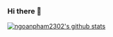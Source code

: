 ### Hi there 👋
[![ngoanpham2302's github stats](https://github-readme-stats.vercel.app/api?username=ngoanpham2302&show_icons=true&theme=merko)](https://github.com/ngoanpham2302/github-readme-stats)

<!--
**ngoanpham2302/ngoanpham2302** is a ✨ _special_ ✨ repository because its `README.md` (this file) appears on your GitHub profile.

Here are some ideas to get you started:

- 🔭 I’m currently working on ...
- 🌱 I’m currently learning ...
- 👯 I’m looking to collaborate on ...
- 🤔 I’m looking for help with ...
- 💬 Ask me about ...
- 📫 How to reach me: ...
- 😄 Pronouns: ...
- ⚡ Fun fact: ...
-->
